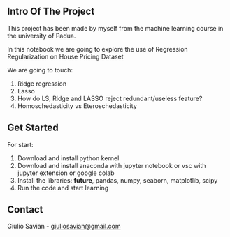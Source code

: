 
<!-- INTRO OF THE PROJECT -->
## Intro Of The Project
This project has been made by myself from the machine learning course in the university of Padua.

In this notebook we are going to explore the use of Regression Regularization on House Pricing Dataset

We are going to touch: 
1. Ridge regression 
2. Lasso
3. How do LS, Ridge and LASSO reject redundant/useless feature?
4. Homoschedasticity vs Eteroschedasticity

<!-- Get started -->
## Get Started

For start:
1. Download and install python kernel
2. Download and install anaconda with jupyter notebook or vsc with jupyter extension or google colab
3. Install the libraries: __future__, pandas, numpy, seaborn, matplotlib, scipy
4. Run the code and start learning

## Contact

Giulio Savian  - giuliosavian@gmail.com

<!--Project Link: [https://github.com/your_username/repo_name](https://github.com/your_username/repo_name)-->

